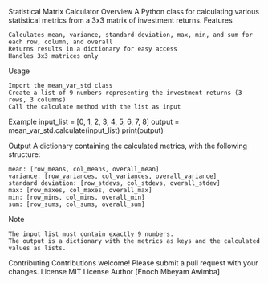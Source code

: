Statistical Matrix Calculator
Overview
A Python class for calculating various statistical metrics from a 3x3 matrix of investment returns.
Features

    Calculates mean, variance, standard deviation, max, min, and sum for each row, column, and overall
    Returns results in a dictionary for easy access
    Handles 3x3 matrices only

Usage

    Import the mean_var_std class
    Create a list of 9 numbers representing the investment returns (3 rows, 3 columns)
    Call the calculate method with the list as input

Example
input_list = [0, 1, 2, 3, 4, 5, 6, 7, 8]
output = mean_var_std.calculate(input_list)
print(output)

Output
A dictionary containing the calculated metrics, with the following structure:

    mean: [row_means, col_means, overall_mean]
    variance: [row_variances, col_variances, overall_variance]
    standard deviation: [row_stdevs, col_stdevs, overall_stdev]
    max: [row_maxes, col_maxes, overall_max]
    min: [row_mins, col_mins, overall_min]
    sum: [row_sums, col_sums, overall_sum]

Note

    The input list must contain exactly 9 numbers.
    The output is a dictionary with the metrics as keys and the calculated values as lists.

Contributing
  Contributions welcome! Please submit a pull request with your changes.
License
  MIT License
Author
[Enoch Mbeyam Awimba]

